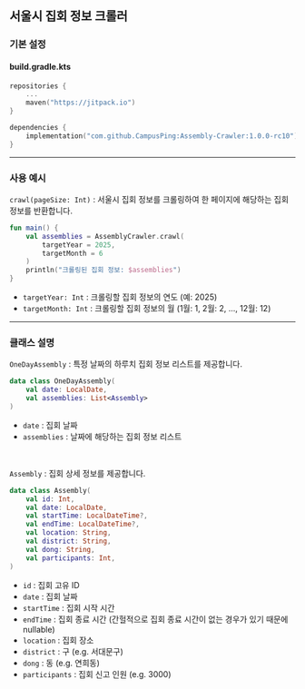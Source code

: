 ## 서울시 집회 정보 크롤러

### 기본 설정
#### build.gradle.kts
```kotlin
repositories {
    ...
    maven("https://jitpack.io")
}

dependencies {
    implementation("com.github.CampusPing:Assembly-Crawler:1.0.0-rc10")
}
```

<hr>

### 사용 예시
`crawl(pageSize: Int)` : 서울시 집회 정보를 크롤링하여 한 페이지에 해당하는 집회 정보를 반환합니다.

```kotlin
fun main() {
    val assemblies = AssemblyCrawler.crawl(
        targetYear = 2025,
        targetMonth = 6
    )
    println("크롤링된 집회 정보: $assemblies")
}
```
- `targetYear: Int` : 크롤링할 집회 정보의 연도 (예: 2025)
- `targetMonth: Int` : 크롤링할 집회 정보의 월 (1월: 1, 2월: 2, ..., 12월: 12)

<hr>

### 클래스 설명
`OneDayAssembly` : 특정 날짜의 하루치 집회 정보 리스트를 제공합니다.

```kotlin
data class OneDayAssembly(
    val date: LocalDate,
    val assemblies: List<Assembly>
)
```
- `date` : 집회 날짜
- `assemblies` : 날짜에 해당하는 집회 정보 리스트

<br>

`Assembly` : 집회 상세 정보를 제공합니다.

```kotlin
data class Assembly(
    val id: Int,
    val date: LocalDate,
    val startTime: LocalDateTime?,
    val endTime: LocalDateTime?,
    val location: String,
    val district: String,
    val dong: String,
    val participants: Int,
)
```
- `id` : 집회 고유 ID
- `date` : 집회 날짜
- `startTime` : 집회 시작 시간
- `endTime` : 집회 종료 시간 (간헐적으로 집회 종료 시간이 없는 경우가 있기 때문에 nullable)
- `location` : 집회 장소
- `district` : 구 (e.g. 서대문구)
- `dong` : 동 (e.g. 연희동)
- `participants` : 집회 신고 인원 (e.g. 3000)


